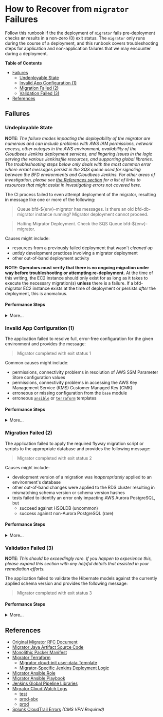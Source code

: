 # How to Recover from `migrator` Failures

Follow this runbook if the the deployment of `migrator` fails pre-deployment checks **or** results in a non-zero (0) exit status. The `migrator` only runs during the course of a deployment, and this runbook covers troubleshooting steps for application and non-application failures that we may encounter during a deployment.

**Table of Contents**

- [Failures](#failures)
    - [Undeployable State](#undeployable-state)
    - [Invalid App Configuration (1)](#invalid-app-configuration-1)
    - [Migration Failed (2)](#migration-failed-2)
    - [Validation Failed (3)](#validation-failed-3)
- [References](#references)

## Failures

### Undeployable State

**NOTE**: _The failure modes impacting the deployability of the migrator are numerous and can include problems with AWS IAM permissions, network access, other outages in the AWS environment, availability of the Cloudbees Jenkins deployment services, and lingering issues in the logic serving the various Jenkinsfile resources, and supporting global libraries. The troubleshooting steps below only deals with the most common error where errant messages persist in the SQS queue used for signaling between the BFD environments and Cloudbees Jenkins. For other areas of investigation, please see [the References section](#references) for a list of links to resources that might assist in investigating errors not covered here._

The CI process failed to even attempt deployment of the migrator, resulting in message like one or more of the following:
> Queue bfd-${env}-migrator has messages. Is there an old bfd-db-migrator instance running? Migrator deployment cannot proceed.

> Halting Migrator Deployment. Check the SQS Queue bfd-${env}-migrator.

Causes might include:
- resources from a previously failed deployment that wasn't _cleaned up_
- _untidy_ development practices involving a migrator deployment
- other out-of-band deployment activity

**NOTE**: **Operators must verify that there is no ongoing migration under way before troubleshooting or attempting re-deployment.** At the time of this writing, the EC2 instance should only exist for as long as it takes to execute the necessary migration(s) **unless** there is a failure. If a bfd-migrator EC2 instance exists at the time of deployment or persists _after_ the deployment, this is anomalous.

#### Performance Steps

<details><summary>More...</summary>

1. Identify the problematic AWS SQS Queue from the relevant Jenkins log message, e.g. `bfd-${env}-migrator` 
2. Fetch messages if they exist
    - <details><summary>through the console</summary>

        1. navigate to the [SQS panel](https://us-east-1.console.aws.amazon.com/sqs/v2/home?region=us-east-1#/queues)
        2. note the available messages count from this interface
        3. if there are more than 0 messages
            1. select the appropriate SQS queue `bfd-${env}-migrator`, e.g. `bfd-test-migrator`
            2. from the specific queue's interface, select `Send and receive messages`
            3. select `Poll for Messages`

        </details>

    - <details><summary>through the cli</summary>

        If the following returns nothing, there are no messages available:

        ```sh
        queue_name=bfd-test-migrator # CHANGE AS NECESSARY
        url="$(aws sqs get-queue-url --queue-name "$queue_name" --region us-east-1 --output text)"
        aws sqs receive-message --region us-east-1 --queue-url "$url" 
        ```

        </details>

3. Read messages
    - if there is a message that contains a normal exit with a zero (0) return code, continue with step 4
    - if there are messages that contains a non-zero return code, continue to troubleshoot with the instructions for the corresponding code:
        - [for return code 1](#invalid-app-configuration-1)
        - [for return code 2](#migration-failed-2)
        - [for return code 3](#validation-failed-3)
    - if there are no messages containing return codes **AND** a migrator instance exists, complete the following steps and continue to step 4:
        - <details><summary>Ensure the migrator is not running</summary>

            1. Identify the bfd-migrator instance for the environment
            2. Connect to the EC2 instance via SSH
            3. Inspect output of `sudo systemctl status bfd-db-migrator`
            4. Ensure there is no active migration `sudo systemctl stop bfd-db-migrator`
            5. _Optionally_ inspect logs: `view /bluebutton-data-pipeline/bluebutton-data-pipeline.log`

            </details>

4. Purge the AWS SQS Queue of **all** messages

    - <details><summary>through the console</summary>
   
        1. navigate to the [SQS panel](https://us-east-1.console.aws.amazon.com/sqs/v2/home?region=us-east-1#/queues)
        2. select the appropriate SQS queue `bfd-<env>-migrator`, e.g. `bfd-test-migrator`
        3. next, select the `Purge` action
        4. in the dialogue, enter `purge` and confirm with by selecting `Purge`

        </details>

    - <details><summary>through the cli</summary>
   
        ```sh
        queue_name=bfd-test-migrator # CHANGE AS NECESSARY
        url="$(aws sqs get-queue-url --queue-name "$queue_name" --region us-east-1 --output text)"
        aws sqs purge-queue --region us-east-1 --queue-url "$url" 
        ```

        </details>

5. Attempt to re-deploy from Jenkins
6. If failures persist
   - further scrutinize the Jenkins logs for errors leading up to the migrator deployment
   - verify AWS IAM permissions for the `cloudbees-jenkins` role and inspect the [AWS CloudTrails Errors Dashboard][splunk-cloudtrail-errors] in splunk
   - ensure AWS isn't reporting any open issues in the [health dashboard](https://health.aws.amazon.com/health/home#/account/dashboard/open-issues)

</details>

### Invalid App Configuration (1)

The application failed to resolve full, error-free configuration for the given environment and provides the message:
> Migrator completed with exit status 1

Common causes might include:
- permissions, connectivity problems in resolution of AWS SSM Parameter Store configuration values 
- permissions, connectivity problems in accessing the AWS Key Management Service (KMS) Customer Managed Key (CMK)
- erroneous or missing configuration from the `base` module
- erroneous [`ansible`][migrator-ansible-role] or [`terraform`][migrator-terraform] templates

#### Performance Steps

<details><summary>More...</summary>

1. Identify the bfd-migrator instance for the environment
2. Connect to the EC2 instance via SSH
3. Inspect the contents of the cloud-init `/var/lib/cloud/instance/user-data.txt` script
4. Attempt to re-apply: `sudo bash /var/lib/cloud/instance/user-data.txt`; Troubleshoot.
    - Search for errors in `/var/log/cloud-init.log` and `/var/log/cloud-init-output.log`
    - Inspect the resultant `/opt/bfd-db-migrator/bfd-db-migrator-service.sh` for format errors
    - Verify AWS SSM Parameter Store Access
        - Evaluate permission: `aws sts get-caller-identity`
        - Verify: `aws ssm get-parameters-by-path --path /bfd/${env}/pipeline`
        - Verify: `aws ssm get-parameters-by-path --path /bfd/${env}/common/nonsensitive`
    - Inspect resultant cloud-init derived extra variables files:
        - /beneficiary-fhir-data/ops/ansible/playbooks-ccs/common_vars.json
        - /beneficiary-fhir-data/ops/ansible/playbooks-ccs/extra_vars.json
        - /beneficiary-fhir-data/ops/ansible/playbooks-ccs/pipeline_vars.json
    - Inspect output of `sudo systemctl status bfd-db-migrator` and `sudo systemctl migrator-monitor` for errors
5. Make adjustments as necessary:
    - AWS IAM Policies attached to `bfd-<env>-migrator`
    - Likely Ansible Configuration Files:
        - /beneficiary-fhir-data/ops/ansible/playbooks-ccs/launch_bfd-db-migrator.yml
        - /beneficiary-fhir-data/ops/ansible/roles/bfd-db-migrator/templates/bfd-db-migrator.service.j2
        - /beneficiary-fhir-data/ops/ansible/roles/bfd-db-migrator/templates/bfd-db-migrator-service.sh.j2
6. Record all adjustments in a new branch and seek PR feedback from BFD engineers as necessary.
7. Re-deploy with latest changes from Jenkins

</details>

### Migration Failed (2)

The application failed to apply the required flyway migration script or scripts to the appropriate database and provides the following message:
> Migrator completed with exit status 2

Causes might include:
- development version of a migration was _inappropriately_ applied to an environment's database
- other out-of-band changes were applied to the RDS cluster resulting in mismatching schema version or schema version hashes
- tests failed to identify an error only impacting AWS Aurora PostgreSQL, but
  - succeed against HSQLDB (uncommon)
  - success against non-Aurora PostgreSQL (rare)

#### Performance Steps

<details><summary>More...</summary>

1. Identify the bfd-migrator instance for the environment
2. Identify the error message(s) from the logs
    - <details><summary>through the instance</summary>

        1. navigate to the appropriate CloudWatch Panel

            - [test][migrator-cw-logs-test]
            - [prod-sbx][migrator-cw-logs-prod-sbx]
            - [prod][migrator-cw-logs-prod]
            - [all migrator log groups][migrator-cw-logs-all]

        2. select the appropriate instance (typically the top instance)

        </summary>

    - <details><summary>through the console</summary>

        1. SSH to the instance 
        2. `view /bluebutton-data-pipeline/bluebutton-data-pipeline.log`

        </details>

3. Support migration author in resolving the migration error with PR feedback, deployment support, etc
4. Purge SQS Message Queue as necessary before the next deployment (purge instructions [found here](#undeployable-state))

</details>

### Validation Failed (3)

**NOTE**: _This should be exceedingly rare. If you happen to experience this, please expand this section with any helpful details that assisted in your remediation efforts._

The application failed to validate the Hibernate models against the currently applied schema version and provides the following message:
> Migrator completed with exit status 3

#### Performance Steps

<details><summary>More...</summary>

1. Identify the bfd-migrator instance for the environment
2. Identify the error message(s) from the logs
    - <details><summary>through the instance</summary>

        1. navigate to the appropriate CloudWatch Panel

            - [test][migrator-cw-logs-test]
            - [prod-sbx][migrator-cw-logs-prod-sbx]
            - [prod][migrator-cw-logs-prod]
            - [all migrator log groups][migrator-cw-logs-all]

        2. select the appropriate instance (typically the top instance)

        </details>

    - <details><summary>through the console</summary>

        1. Connect to the EC2 instance via SSH
        2. `view /bluebutton-data-pipeline/bluebutton-data-pipeline.log`

        </details>

3. Support migration author in resolving the validation error with PR feedback, deployment support, etc
4. Purge SQS Message Queue as necessary before the next deployment (purge instructions [found here](#undeployable-state))

</details>

## References
- [Original Migrator RFC Document][migrator-rfc]
- [Migrator Java Artifact Source Code][migrator-java-source]
- [Monolithic Packer Manifest][migrator-packer-manifest]
- [Migrator Terraform][migrator-terraform]
    - [Migrator cloud-init user-data Template][migrator-cloud-init]
    - [Migrator-Specific Jenkins Deployment Logic][migrator-jenkins]
- [Migrator Ansible Role][migrator-ansible-role]
- [Migrator Ansible Playbook][migrator-ansible-playbook]
- [Jenkins Global Pipeline Libraries][jenkins-global-pipeline-libraries]
- [Migrator Cloud Watch Logs][migrator-cw-logs-all]
    - [test][migrator-cw-logs-test]
    - [prod-sbx][migrator-cw-logs-prod-sbx]
    - [prod][migrator-cw-logs-prod]
- [Splunk CloudTrail Errors][splunk-cloudtrail-errors] _(CMS VPN Required)_

<!-- links in reference style for those destinations that may change over time -->
[migrator-rfc]: https://github.com/CMSgov/beneficiary-fhir-data/blob/master/docs/rfcs/0011-separate-flyway-from-pipeline.md "Original Migrator RFC Document"
[migrator-java-source]: https://github.com/CMSgov/beneficiary-fhir-data/tree/master/apps/bfd-db-migrator "Migrator Java Artifact Source Code"
[migrator-packer-manifest]: https://github.com/CMSgov/beneficiary-fhir-data/blob/master/ops/packer/build_bfd-all.json "Monolithic Packer Manifest"
[migrator-terraform]: https://github.com/CMSgov/beneficiary-fhir-data/tree/master/ops/terraform/services/migrator "Migrator Terraform"
[migrator-cloud-init]: https://github.com/CMSgov/beneficiary-fhir-data/blob/master/ops/terraform/services/migrator/user-data.tftpl "Migrator cloud-init user-data Template"
[migrator-jenkins]: https://github.com/CMSgov/beneficiary-fhir-data/blob/master/ops/terraform/services/migrator/deploy.groovy "Migrator-Specific Jenkins Deployment Logic"
[migrator-ansible-role]: https://github.com/CMSgov/beneficiary-fhir-data/tree/master/ops/ansible/roles/bfd-db-migrator "Migrator Ansible Role"
[migrator-ansible-playbook]: https://github.com/CMSgov/beneficiary-fhir-data/blob/master/ops/ansible/playbooks-ccs/launch_bfd-db-migrator.yml "Migrator Ansible Playbook"
[jenkins-global-pipeline-libraries]: https://github.com/CMSgov/beneficiary-fhir-data/tree/master/ops/jenkins/global-pipeline-libraries "Jenkins Global Pipeline Libraries"

[migrator-cw-logs-test]: https://us-east-1.console.aws.amazon.com/cloudwatch/home?region=us-east-1#logsV2:log-groups/log-group/$252Fbfd$252Ftest$252Fbfd-db-migrator$252Fmigrator-log.json "TEST Migrator CloudWatch Logs"
[migrator-cw-logs-prod-sbx]: https://us-east-1.console.aws.amazon.com/cloudwatch/home?region=us-east-1#logsV2:log-groups/log-group/$252Fbfd$252Ftest$252Fbfd-db-migrator$252Fmigrator-log.json "PROD-SBX Migrator CloudWatch Logs"
[migrator-cw-logs-prod]: https://us-east-1.console.aws.amazon.com/cloudwatch/home?region=us-east-1#logsV2:log-groups/log-group/$252Fbfd$252Ftest$252Fbfd-db-migrator$252Fmigrator-log.json "PROD Migrator CloudWatch Logs"
[migrator-cw-logs-all]: https://us-east-1.console.aws.amazon.com/cloudwatch/home?region=us-east-1#logsV2:log-groups$3FlogGroupNameFilter$3Dmigrator "ALL Migrator CloudWatch Logs"

[splunk-cloudtrail-errors]: https://splunk.cloud.cms.gov/en-US/app/cms_oeda_bfd_landing_page/cloudtrailerrors0 "Splunk CloudTrail Errors"
